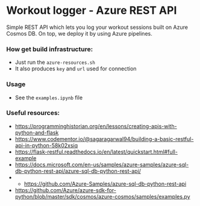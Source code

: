 # Workout logger - Azure REST API

Simple REST API which lets you log your workout sessions built on Azure Cosmos DB.
On top, we deploy it by using Azure pipelines.

### How get build infrastructure:
  - Just run the `azure-resources.sh`
  - It also produces `key` and `url` used for connection

### Usage
  - See the `examples.ipynb` file


### Useful resources:
  - https://programminghistorian.org/en/lessons/creating-apis-with-python-and-flask
  - https://www.codementor.io/@sagaragarwal94/building-a-basic-restful-api-in-python-58k02xsiq
  - https://flask-restful.readthedocs.io/en/latest/quickstart.html#full-example
  - https://docs.microsoft.com/en-us/samples/azure-samples/azure-sql-db-python-rest-api/azure-sql-db-python-rest-api/
  - - https://github.com/Azure-Samples/azure-sql-db-python-rest-api
  - https://github.com/Azure/azure-sdk-for-python/blob/master/sdk/cosmos/azure-cosmos/samples/examples.py